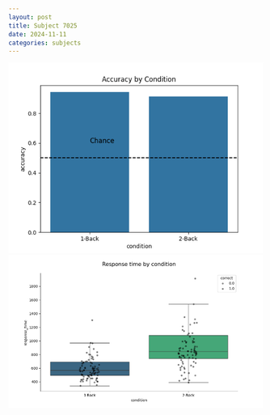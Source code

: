 ```yaml
---
layout: post
title: Subject 7025
date: 2024-11-11
categories: subjects
---
```


![](data/7025/run-5/7025_ATS_acc.png)
![](data/7025/run-5/7025_ATS_rt.png)
